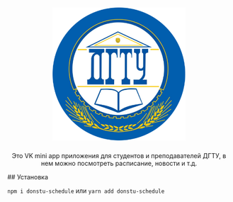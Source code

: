 <h1 align="center">
  <a href="https://vk.com/app7690503"><img src="./src/img/logo.png" width="300" alt="DONSTU logo"></a>
</h1>
<p align="center">
Это VK mini app приложения для студентов и преподавателей ДГТУ, в нем можно посмотреть расписание, новости и т.д. 
</p>
## Установка

`npm i donstu-schedule` или `yarn add donstu-schedule`
